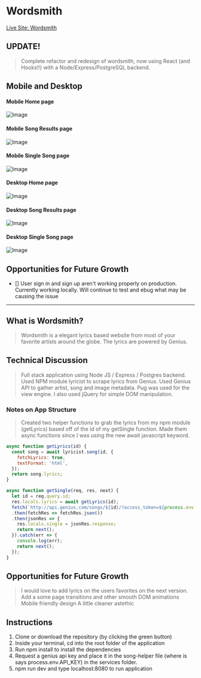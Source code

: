 # Wordsmith
[Live Site: Wordsmith](https://wordsmith-lyrics.herokuapp.com/)

## UPDATE!

> Complete refactor and redesign of wordsmith, now using React (and Hooks!!) with a Node/Express/PostgreSQL backend.

## Mobile and Desktop
#### Mobile Home page
![Image](https://github.com/thatdudemitch/wordsmith/blob/master/README_images/SearchMob.png)
#### Mobile Song Results page
![Image](https://github.com/thatdudemitch/wordsmith/blob/master/README_images/SongResultsMob.png)
#### Mobile Single Song page
![Image](https://github.com/thatdudemitch/wordsmith/blob/master/README_images/SingleSongMob.png)

#### Desktop Home page
![Image](https://github.com/thatdudemitch/wordsmith/blob/master/README_images/SearchDesk.png)
#### Desktop Song Results page
![Image](https://github.com/thatdudemitch/wordsmith/blob/master/README_images/SongResultsDesk.png)
#### Desktop Single Song page
![Image](https://github.com/thatdudemitch/wordsmith/blob/master/README_images/SingleSongDesk.png)

## Opportunities for Future Growth

- [] User sign in and sign up aren't working properly on production. Currently working locally. Will continue to test and ebug what may be causing the issue

---

## What is Wordsmith?

> Wordsmith is a elegant lyrics based website from most of your favorite artists around the globe. The lyrics are powered by Genius.

## Technical Discussion

> Full stack application using Node JS / Express / Postgres backend. Used NPM module lyricist to scrape lyrics from Genius. Used Genius API to gather artist, song and image metadata. Pug was used for the view engine. I also used jQuery for simple DOM manipulation.

### Notes on App Structure

> Created two helper functions to grab the lyrics from my npm module (getLyrics)  based off of the id of my getSingle function. Made them async functions since   I was using the new await javascript keyword.
``` js
async function getLyrics(id) {
  const song = await lyricist.song(id, { 
    fetchLyrics: true,
    textFormat: 'html',
  });
  return song.lyrics;
}

async function getSingle(req, res, next) {
  let id = req.query.id;
  res.locals.lyrics = await getLyrics(id);
  fetch(`http://api.genius.com/songs/${id}/?access_token=${process.env.API_KEY}`)
  .then(fetchRes => fetchRes.json())
  .then(jsonRes => {
    res.locals.single = jsonRes.response;
    return next();
  }).catch(err => {
    console.log(err);
    return next();
  });
}
```

## Opportunities for Future Growth

> I would love to add lyrics on the users favorites on the next version.
> Add a some page transitions and other smooth DOM animations
> Mobile friendly design
> A little cleaner astethic 

## Instructions

1. Clone or download the repository (by clicking the green button)
2. Inside your terminal, cd into the root folder of the application
3. Run npm install to install the dependencies
4. Request a genius api key and place it in the song-helper file (where is says process.env.API_KEY) in the services folder.
5. npm run dev and type localhost:8080 to run application
